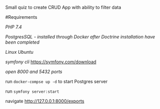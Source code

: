 Small quiz to create CRUD App with ability to filter data

#Requirements

*PHP 7.4*

*PostgresSQL - installed through Docker after Doctrine installation have been completed*

*Linux Ubuntu*

*symfony cli* https://symfony.com/download

*open 8000 and 5432 ports*

run `docker-compse up -d` to start Postgres server

run `symfony server:start`

navigate http://127.0.0.1:8000/exports
